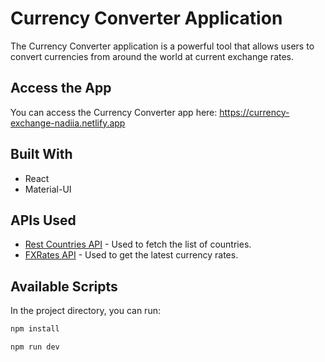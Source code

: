 # Currency Converter Application

The Currency Converter application is a powerful tool that allows users to convert currencies from around the world at current exchange rates.

## Access the App

You can access the Currency Converter app here: https://currency-exchange-nadiia.netlify.app

## Built With

- React
- Material-UI

## APIs Used

- [Rest Countries API](https://restcountries.com/v3.1/all) - Used to fetch the list of countries.
- [FXRates API](https://api.fxratesapi.com/latest) - Used to get the latest currency rates.

## Available Scripts

In the project directory, you can run:

```bash
npm install

npm run dev
